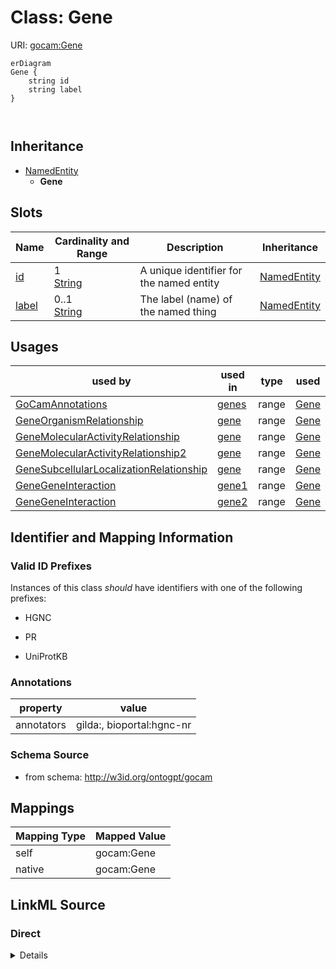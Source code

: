 

# Class: Gene



URI: [gocam:Gene](http://w3id.org/ontogpt/gocam/Gene)



```mermaid
erDiagram
Gene {
    string id  
    string label  
}



```




## Inheritance
* [NamedEntity](NamedEntity.md)
    * **Gene**



## Slots

| Name | Cardinality and Range | Description | Inheritance |
| ---  | --- | --- | --- |
| [id](id.md) | 1 <br/> [String](String.md) | A unique identifier for the named entity | [NamedEntity](NamedEntity.md) |
| [label](label.md) | 0..1 <br/> [String](String.md) | The label (name) of the named thing | [NamedEntity](NamedEntity.md) |





## Usages

| used by | used in | type | used |
| ---  | --- | --- | --- |
| [GoCamAnnotations](GoCamAnnotations.md) | [genes](genes.md) | range | [Gene](Gene.md) |
| [GeneOrganismRelationship](GeneOrganismRelationship.md) | [gene](gene.md) | range | [Gene](Gene.md) |
| [GeneMolecularActivityRelationship](GeneMolecularActivityRelationship.md) | [gene](gene.md) | range | [Gene](Gene.md) |
| [GeneMolecularActivityRelationship2](GeneMolecularActivityRelationship2.md) | [gene](gene.md) | range | [Gene](Gene.md) |
| [GeneSubcellularLocalizationRelationship](GeneSubcellularLocalizationRelationship.md) | [gene](gene.md) | range | [Gene](Gene.md) |
| [GeneGeneInteraction](GeneGeneInteraction.md) | [gene1](gene1.md) | range | [Gene](Gene.md) |
| [GeneGeneInteraction](GeneGeneInteraction.md) | [gene2](gene2.md) | range | [Gene](Gene.md) |






## Identifier and Mapping Information


### Valid ID Prefixes

Instances of this class *should* have identifiers with one of the following prefixes:

* HGNC

* PR

* UniProtKB






### Annotations

| property | value |
| --- | --- |
| annotators | gilda:, bioportal:hgnc-nr |



### Schema Source


* from schema: http://w3id.org/ontogpt/gocam





## Mappings

| Mapping Type | Mapped Value |
| ---  | ---  |
| self | gocam:Gene |
| native | gocam:Gene |





## LinkML Source

<!-- TODO: investigate https://stackoverflow.com/questions/37606292/how-to-create-tabbed-code-blocks-in-mkdocs-or-sphinx -->

### Direct

<details>
```yaml
name: Gene
id_prefixes:
- HGNC
- PR
- UniProtKB
annotations:
  annotators:
    tag: annotators
    value: gilda:, bioportal:hgnc-nr
from_schema: http://w3id.org/ontogpt/gocam
is_a: NamedEntity

```
</details>

### Induced

<details>
```yaml
name: Gene
id_prefixes:
- HGNC
- PR
- UniProtKB
annotations:
  annotators:
    tag: annotators
    value: gilda:, bioportal:hgnc-nr
from_schema: http://w3id.org/ontogpt/gocam
is_a: NamedEntity
attributes:
  id:
    name: id
    annotations:
      prompt.skip:
        tag: prompt.skip
        value: 'true'
    description: A unique identifier for the named entity
    comments:
    - this is populated during the grounding and normalization step
    from_schema: http://w3id.org/ontogpt/gocam
    rank: 1000
    identifier: true
    alias: id
    owner: Gene
    domain_of:
    - NamedEntity
    - Publication
    range: string
    required: true
  label:
    name: label
    annotations:
      owl:
        tag: owl
        value: AnnotationProperty, AnnotationAssertion
    description: The label (name) of the named thing
    from_schema: http://w3id.org/ontogpt/gocam
    aliases:
    - name
    rank: 1000
    slot_uri: rdfs:label
    alias: label
    owner: Gene
    domain_of:
    - NamedEntity
    range: string

```
</details>
